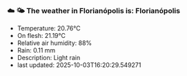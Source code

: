 ### ☁️ 🌤️  The weather in Florianópolis is: Florianópolis

- Temperature: 20.76°C
- On flesh: 21.19°C
- Relative air humidity: 88%
- Rain: 0.11 mm
- Description: Light rain
- last updated: 2025-10-03T16:20:29.549271
